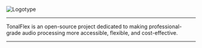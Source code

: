 ![Logotype](assets/logo.png)

---

TonalFlex is an open-source project dedicated to making professional-grade audio processing more accessible, flexible, and cost-effective.

---

